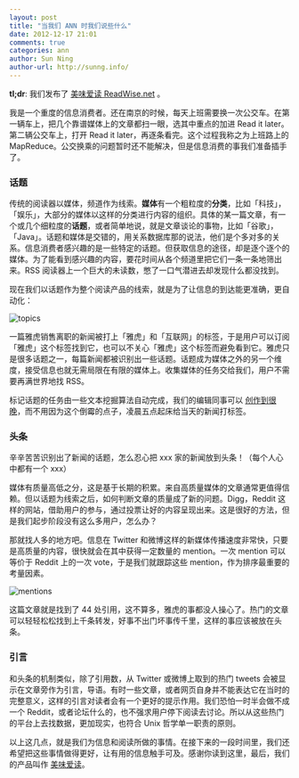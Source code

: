 ```yaml
---
layout: post
title: "当我们 ANN 时我们说些什么"
date: 2012-12-17 21:01
comments: true
categories: ann
author: Sun Ning
author-url: http://sunng.info/
---
```


**tl;dr**: 我们发布了 [美味爱读 ReadWise.net](http://readwise.net/) 。

我是一个重度的信息消费者。还在南京的时候，每天上班需要换一次公交车。在第一辆车上，把几个靠谱媒体上的文章都扫一眼，选其中重点的加进 Read it later。第二辆公交车上，打开 Read it later，再逐条看完。这个过程我称之为上班路上的 MapReduce。公交换乘的问题暂时还不能解决，但是信息消费的事我们准备插手了。

### 话题


传统的阅读器以媒体，频道作为线索。**媒体**有一个粗粒度的**分类**，比如「科技」，「娱乐」，大部分的媒体以这样的分类进行内容的组织。具体的某一篇文章，有一个或几个细粒度的**话题**，或者简单地说，就是文章谈论的事物，比如「谷歌」，「Java」。话题和媒体是交错的，用关系数据库那的说法，他们是个多对多的关系。信息消费者感兴趣的是一些特定的话题。但获取信息的途径，却是逐个逐个的媒体。为了能看到感兴趣的内容，要花时间从各个频道里把它们一条一条地筛出来。RSS 阅读器上一个巨大的未读数，憋了一口气潜进去却发现什么都没找到。

现在我们以话题作为整个阅读产品的线索，就是为了让信息的到达能更准确，更自动化：

![topics](http://i.imgur.com/zy5QR.png)

一篇雅虎销售离职的新闻被打上「雅虎」和「互联网」的标签，于是用户可以订阅「雅虎」这个标签找到它，也可以不关心「雅虎」这个标签而避免看到它。雅虎只是很多话题之一，每篇新闻都被识别出一些话题。话题成为媒体之外的另一个维度，接受信息也就无需局限在有限的媒体上。收集媒体的任务交给我们，用户不需要再满世界地找 RSS。

标记话题的任务由一些文本挖掘算法自动完成，我们的编辑同事可以 [创作到很晚](http://www.amazon.cn/%E9%9B%AA%E6%9C%88%E8%8A%B1%E6%97%B6%E6%9C%80%E5%BF%86%E5%90%9B-%E9%82%A3%E4%BA%9B%E9%9D%99%E5%AF%82%E5%A6%82%E6%96%AF%E7%9A%84%E7%BA%A2%E9%A2%9C-%E8%83%A1%E7%8B%BC%E6%8B%9C%E6%9C%88/dp/B007UXGF2C/ref=sr_1_1?ie=UTF8&qid=1355755802&sr=8-1)，而不用因为这个倒霉的点子，凌晨五点起床给当天的新闻打标签。

### 头条

辛辛苦苦识别出了新闻的话题，怎么忍心把 xxx 家的新闻放到头条！（每个人心中都有一个 xxx）

媒体有质量高低之分，这是基于长期的积累。来自高质量媒体的文章通常更值得信赖。但以话题为线索之后，如何判断文章的质量成了新的问题。Digg，Reddit 这样的网站，借助用户的参与，通过投票让好的内容呈现出来。这是很好的方法，但是我们起步阶段没有这么多用户，怎么办？

那就找人多的地方吧。信息在 Twitter 和微博这样的新媒体传播速度非常快，只要是高质量的内容，很快就会在其中获得一定数量的 mention。一次 mention 可以等价于 Reddit 上的一次 vote，于是我们就跟踪这些 mention，作为排序最重要的考量因素。

![mentions](http://i.imgur.com/h069q.png)

这篇文章就是找到了 44 处引用，这不算多，雅虎的事都没人操心了。热门的文章可以轻轻松松找到上千条转发，好事不出门坏事传千里，这样的事应该被放在头条。

### 引言

和头条的机制类似，除了引用数，从 Twitter 或微博上取到的热门 tweets 会被显示在文章旁作为引言，导语。有时一些文章，或者网页自身并不能表达它在当时的完整意义，这样的引言对读者会有一个更好的提示作用。我们恐怕一时半会做不成一个 Reddit，或者论坛什么的，也不强求用户停下阅读去讨论。所以从这些热门的平台上去找数据，更加现实，也符合 Unix 哲学单一职责的原则。

以上这几点，就是我们为信息和阅读所做的事情。在接下来的一段时间里，我们还希望把这些事情做得更好，让有用的信息触手可及。感谢你读到这里，最后，我们的产品叫作 [美味爱读](http://readwise.net)。

